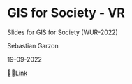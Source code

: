 # GIS for Society - VR
Slides for GIS for Society (WUR-2022)

Sebastian Garzon

19-09-2022

[👩‍🏫Link](https://sbastiangarzon.github.io/GIS_WUR_slides_vr/vr_GIS_for_society_22_garzon.html)
